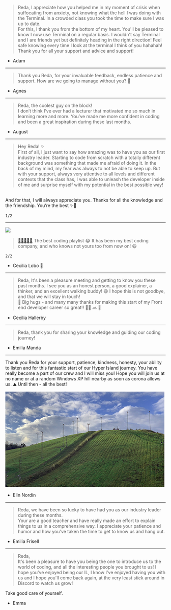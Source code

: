 ><span class="highlight">Reda</span>, I appreciate how you helped me in my moment of crisis when suffocating from anxiety, not knowing what the hell I was doing with the Terminal. In a crowded class you took the time to make sure I was up to date.  
For this, I thank you from the bottom of my heart. You'll be pleased to know I now use Terminal on a regular basis. I wouldn't say Terminal and I are friends yet but definitely heading in the right direction! Feel safe knowing every time I look at the terminal I think of you hahahah! Thank you for all your support and advice and support! 

- Adam

---

>Thank you <span class="highlight">Reda</span>, for your invaluable feedback, endless patience and support. How are we going to manage without you? 🌟

- Agnes

---

><span class="highlight">Reda</span>, the coolest guy on the block!   
I don’t think I’ve ever had a lecturer that motivated me so much in learning more and more. You’ve made me more confident in coding and been a great inspiration during these last months.

- August

---

>Hey <span class="highlight">Reda</span>! ✨   
First of all, I just want to say how amazing was to have you as our first industry leader. Starting to code from scratch with a totally different background was something that made me afraid of doing it. In the back of my mind, my fear was always to not be able to keep up. But with your support, always very attentive to all levels and different contexts that the class has, I was able to unleash the developer inside of me and surprise myself with my potential in the best possible way!   
<br>
And for that, I will always appreciate you. Thanks for all the knowledge and the friendship. You’re the best ✨🌟

    1/2

---

<img width="350" src="./images/typing-cat.gif">


> <a href="https://link.tospotify.com/frq9sTF2Nbb" target="_blank">🎵🎸🎹🎻🎷</a> The best coding playlist 😂 It has been my best coding company, and who knows not yours too from now on! 😆

    2/2


- Cecilia Lobo 💛


---

><span class="highlight">Reda</span>, It's been a pleasure meeting and getting to know you these past months. I see you as an honest person, a good explainer, a thinker, and an excellent walking buddy! 😄 I hope this is not goodbye, and that we will stay in touch!   
🤩 Big hugs - and many many thanks for making this start of my Front end developer career so great!! 👩‍💻 🔜 🥇

- Cecilia Hallerby

---

><span class="highlight">Reda</span>, thank you for sharing your knowledge and guiding our coding journey!

- Emilia Manda

---

Thank you <span class="highlight">Reda</span> for your support, patience, kindness, honesty, your ability to listen and for this fantastic start of our Hyper Island journey. You have really become a part of our crew and I will miss you! Hope you will join us at no name or at a random Windows XP hill nearby as soon as corona allows us. ⛰ Until then  - all the best!

![xp](./images/xp-hill.jpg)

- Elin Nordin

---

><span class="highlight">Reda</span>, we have been so lucky to have had you as our industry leader during these months.   
Your are a good teacher and have really made an effort to explain things to us in a comprehensive way. 
I appreciate your patience and humor and how you've taken the time to get to know us and hang out.

- Emilia Frisell

---

> <span class="highlight">Reda</span>,   
It's been a pleasure to have you being the one to introduce us to the world of coding, and all the interesting people you brought to us! I hope you've enjoyed being our IL, I know I've enjoyed having you with us and I hope you'll come back again, at the very least stick around in Discord to watch us grow!

Take good care of yourself.

- Emma 
